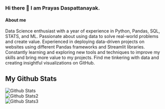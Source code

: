 ### Hi there 👋 I am Prayas Daspattanayak.

#### About me

Data Science enthusiast with a year of experience in Python, Pandas, SQL, STATS, and ML. Passionate about using data to solve real-world problems and create value. Experienced in deploying data-driven projects on websites using different Pandas frameworks and Streamlit libraries. Constantly learning and exploring new tools and techniques to improve my skills and bring more value to my projects. Find me tinkering with data and creating insightful visualizations on GitHub.

## My Github Stats


![Github Stats](https://github-readme-streak-stats.herokuapp.com/?user=prayas9658)<br>
![Github Stats2](https://github-readme-stats.vercel.app/api/top-langs/?username=prayas9658)<br>
![Github Stats3](https://github-readme-stats.vercel.app/api?username=prayas9658)


<!--
**prayas9658/prayas9658** is a ✨ _special_ ✨ repository because its `README.md` (this file) appears on your GitHub profile.

Here are some ideas to get you started:

- 🔭 I’m currently working on ...
- 🌱 I’m currently learning ...
- 👯 I’m looking to collaborate on ...
- 🤔 I’m looking for help with ...
- 💬 Ask me about ...
- 📫 How to reach me: ...
- 😄 Pronouns: ...
- ⚡ Fun fact: ...
-->
